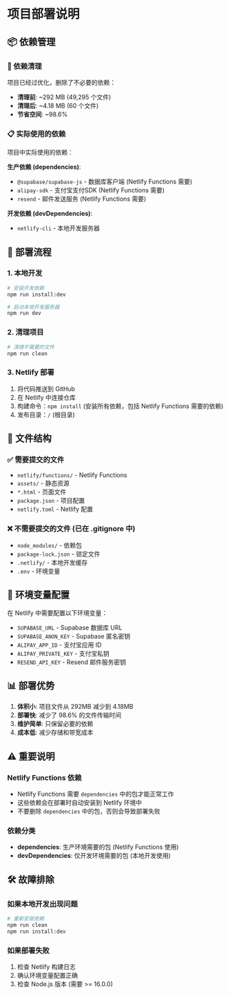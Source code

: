 # 项目部署说明

## 📦 依赖管理

### 🧹 依赖清理
项目已经过优化，删除了不必要的依赖：

- **清理前**: ~292 MB (49,295 个文件)
- **清理后**: ~4.18 MB (60 个文件)
- **节省空间**: ~98.6%

### 📋 实际使用的依赖
项目中实际使用的依赖：

**生产依赖 (dependencies)**:
- `@supabase/supabase-js` - 数据库客户端 (Netlify Functions 需要)
- `alipay-sdk` - 支付宝支付SDK (Netlify Functions 需要)
- `resend` - 邮件发送服务 (Netlify Functions 需要)

**开发依赖 (devDependencies)**:
- `netlify-cli` - 本地开发服务器

## 🚀 部署流程

### 1. 本地开发
```bash
# 安装开发依赖
npm run install:dev

# 启动本地开发服务器
npm run dev
```

### 2. 清理项目
```bash
# 清理不需要的文件
npm run clean
```

### 3. Netlify 部署
1. 将代码推送到 GitHub
2. 在 Netlify 中连接仓库
3. 构建命令：`npm install` (安装所有依赖，包括 Netlify Functions 需要的依赖)
4. 发布目录：`/` (根目录)

## 📁 文件结构

### ✅ 需要提交的文件
- `netlify/functions/` - Netlify Functions
- `assets/` - 静态资源
- `*.html` - 页面文件
- `package.json` - 项目配置
- `netlify.toml` - Netlify 配置

### ❌ 不需要提交的文件 (已在 .gitignore 中)
- `node_modules/` - 依赖包
- `package-lock.json` - 锁定文件
- `.netlify/` - 本地开发缓存
- `.env` - 环境变量

## 🔧 环境变量配置

在 Netlify 中需要配置以下环境变量：
- `SUPABASE_URL` - Supabase 数据库 URL
- `SUPABASE_ANON_KEY` - Supabase 匿名密钥
- `ALIPAY_APP_ID` - 支付宝应用 ID
- `ALIPAY_PRIVATE_KEY` - 支付宝私钥
- `RESEND_API_KEY` - Resend 邮件服务密钥

## 📊 部署优势

1. **体积小**: 项目文件从 292MB 减少到 4.18MB
2. **部署快**: 减少了 98.6% 的文件传输时间
3. **维护简单**: 只保留必要的依赖
4. **成本低**: 减少存储和带宽成本

## ⚠️ 重要说明

### Netlify Functions 依赖
- Netlify Functions 需要 `dependencies` 中的包才能正常工作
- 这些依赖会在部署时自动安装到 Netlify 环境中
- 不要删除 `dependencies` 中的包，否则会导致部署失败

### 依赖分类
- **dependencies**: 生产环境需要的包 (Netlify Functions 使用)
- **devDependencies**: 仅开发环境需要的包 (本地开发使用)

## 🛠️ 故障排除

### 如果本地开发出现问题
```bash
# 重新安装依赖
npm run clean
npm run install:dev
```

### 如果部署失败
1. 检查 Netlify 构建日志
2. 确认环境变量配置正确
3. 检查 Node.js 版本 (需要 >= 16.0.0)
